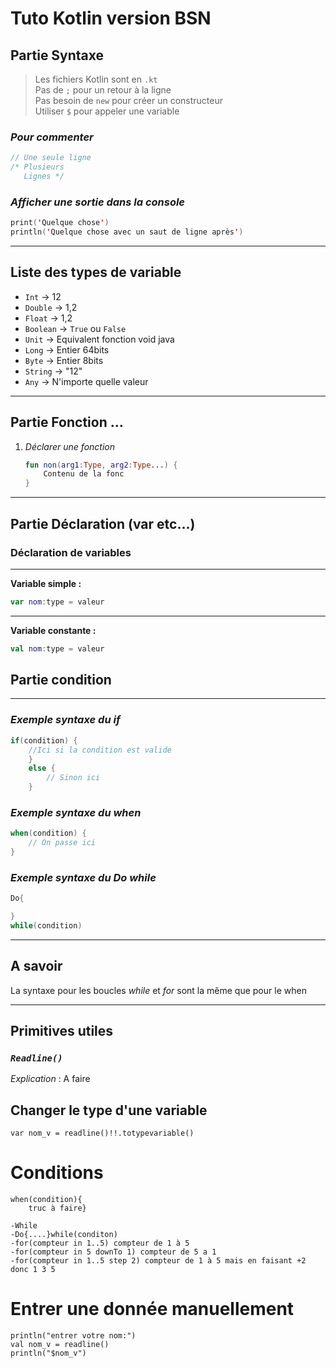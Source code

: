 # Tuto Kotlin version BSN

## Partie Syntaxe

> Les fichiers Kotlin sont en `.kt` </br>
    Pas de `;` pour un retour à la ligne </br>
    Pas besoin de `new` pour créer un constructeur </br>
    Utiliser `$` pour appeler une variable

### *Pour commenter*

```kotlin
// Une seule ligne
/* Plusieurs
   Lignes */
```
### *Afficher une sortie dans la console*
```kotlin
print('Quelque chose')
println('Quelque chose avec un saut de ligne après')
```
---
## Liste des types de variable

* `Int` -> 12  
* `Double` -> 1,2  
* `Float` -> 1,2
* `Boolean` -> `True` ou `False`
* `Unit` -> Equivalent fonction void java
* `Long` -> Entier 64bits
* `Byte` -> Entier 8bits
* `String` -> "12"
* `Any` -> N'importe quelle valeur
---
## Partie Fonction ...

1. *Déclarer une fonction*
    ```kotlin
    fun non(arg1:Type, arg2:Type...) {
        Contenu de la fonc
    }
    ```
---
## Partie Déclaration (var etc...)

### Déclaration de variables

---

**Variable simple :**
```kotlin
var nom:type = valeur
``` 
---
**Variable constante :** 
```kotlin
val nom:type = valeur
```
## Partie condition
---
### *Exemple syntaxe du if*

```kotlin
if(condition) {
    //Ici si la condition est valide
    }
    else {
        // Sinon ici
    }
```
### *Exemple syntaxe du when*
```kotlin
when(condition) {
    // On passe ici
}
```
### *Exemple syntaxe du Do while*
```kotlin
Do{

}
while(condition)
```
---
## **A savoir**

La syntaxe pour les boucles *while* et *for* sont la même que pour le when

---
## Primitives utiles
### *`Readline()`*
*Explication* : A faire

## Changer le type d'une variable
    var nom_v = readline()!!.totypevariable()
# Conditions
    when(condition){
        truc à faire}

    -While
    -Do{....}while(conditon)
    -for(compteur in 1..5) compteur de 1 à 5
    -for(compteur in 5 downTo 1) compteur de 5 a 1
    -for(compteur in 1..5 step 2) compteur de 1 à 5 mais en faisant +2 donc 1 3 5
# Entrer une donnée manuellement
    println("entrer votre nom:")
    val nom_v = readline()
    println("$nom_v")